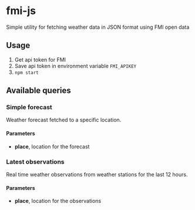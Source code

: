 # fmi-js
Simple utility for fetching weather data in JSON format using FMI open data

## Usage

1. Get api token for FMI
1. Save api token in environment variable `FMI_APIKEY`
1. `npm start`

## Available queries

### Simple forecast

Weather forecast fetched to a specific location.

#### Parameters

* __place__, location for the forecast

### Latest observations

Real time weather observations from weather stations for the last 12 hours.

#### Parameters

* __place__, location for the observations

